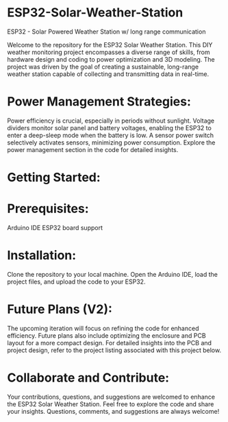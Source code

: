 # ESP32-Solar-Weather-Station
ESP32 - Solar Powered Weather Station w/ long range communication

Welcome to the repository for the ESP32 Solar Weather Station. This DIY weather monitoring project encompasses a diverse range of skills, from hardware design and coding to power optimization and 3D modeling. The project was driven by the goal of creating a sustainable, long-range weather station capable of collecting and transmitting data in real-time.

# Power Management Strategies:
Power efficiency is crucial, especially in periods without sunlight. Voltage dividers monitor solar panel and battery voltages, enabling the ESP32 to enter a deep-sleep mode when the battery is low. A sensor power switch selectively activates sensors, minimizing power consumption. Explore the power management section in the code for detailed insights.

# Getting Started:

# Prerequisites:
Arduino IDE
ESP32 board support

# Installation:
Clone the repository to your local machine.
Open the Arduino IDE, load the project files, and upload the code to your ESP32.

# Future Plans (V2):

The upcoming iteration will focus on refining the code for enhanced efficiency. Future plans also include optimizing the enclosure and PCB layout for a more compact design. For detailed insights into the PCB and project design, refer to the project listing associated with this project below.

# Collaborate and Contribute:

Your contributions, questions, and suggestions are welcomed to enhance the ESP32 Solar Weather Station. Feel free to explore the code and share your insights. Questions, comments, and suggestions are always welcome!

